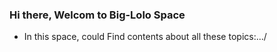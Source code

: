 ### Hi there, Welcom to Big-Lolo Space

- In this space, could Find contents about all these topics:.../
<div>
<img height="80em" src"https://images-na.ssl-images-amazon.com/images/I/41c2k0KD1IL._SR600%2C315_PIWhiteStrip%2CBottomLeft%2C0%2C35_SCLZZZZZZZ_FMpng_BG255%2C255%2C255.jpg" />
</div>






<!--- 🔭 I’m currently working on ...
- 🌱 I’m currently learning ...
- 👯 I’m looking to collaborate on ...
- 🤔 I’m looking for help with ...
- 💬 Ask me about ...
- 📫 How to reach me: ...
- 😄 Pronouns: ...
- ⚡ Fun fact: ...  -->

